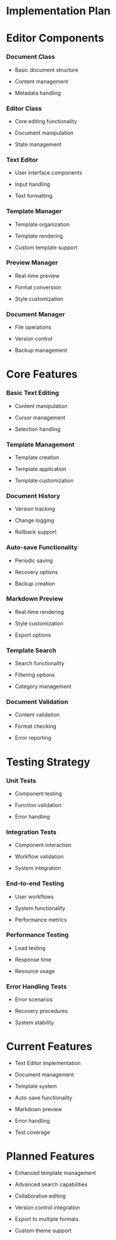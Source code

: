 # Implementation Plan

#
# Editor Components

### Document Class

- Basic document structure

- Content management

- Metadata handling

### Editor Class

- Core editing functionality

- Document manipulation

- State management

### Text Editor

- User interface components

- Input handling

- Text formatting

### Template Manager

- Template organization

- Template rendering

- Custom template support

### Preview Manager

- Real-time preview

- Format conversion

- Style customization

### Document Manager

- File operations

- Version control

- Backup management

#
# Core Features

### Basic Text Editing

- Content manipulation

- Cursor management

- Selection handling

### Template Management

- Template creation

- Template application

- Template customization

### Document History

- Version tracking

- Change logging

- Rollback support

### Auto-save Functionality

- Periodic saving

- Recovery options

- Backup creation

### Markdown Preview

- Real-time rendering

- Style customization

- Export options

### Template Search

- Search functionality

- Filtering options

- Category management

### Document Validation

- Content validation

- Format checking

- Error reporting

#
# Testing Strategy

### Unit Tests

- Component testing

- Function validation

- Error handling

### Integration Tests

- Component interaction

- Workflow validation

- System integration

### End-to-end Testing

- User workflows

- System functionality

- Performance metrics

### Performance Testing

- Load testing

- Response time

- Resource usage

### Error Handling Tests

- Error scenarios

- Recovery procedures

- System stability

#
# Current Features

- Text Editor implementation

- Document management

- Template system

- Auto-save functionality

- Markdown preview

- Error handling

- Test coverage

#
# Planned Features

- Enhanced template management

- Advanced search capabilities

- Collaborative editing

- Version control integration

- Export to multiple formats

- Custom theme support
